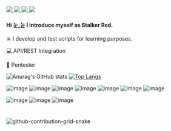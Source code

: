 <a href="https://www.linkedin.com/in/henrique-grecco" alt="Linkedin" target="_blank">
  <img src="https://img.shields.io/badge/LinkedIn-0077B5?style=for-the-badge&logo=linkedin&logoColor=white=https://www.linkedin.com/in/henrique-grecco">
</a>

<a href="https://ranero189.itch.io" alt="Itch.io" target="_blank">
  <img src="https://img.shields.io/badge/Itch.io-FA5C5C?style=for-the-badge&logo=itch.io&logoColor=white=https://ranero189.itch.io">
</a>

<a href="mailto:henrique.c.grecco@outlook.com" alt="Microsoft_Outlook" target="_blank">
  <img src="https://img.shields.io/badge/Microsoft_Outlook-0078D4?style=for-the-badge&logo=microsoft-outlook&logoColor=white=mailto:henrique.c.grecco@outlook.com">
</a>

<a href="https://twitter.com/HenriqueGrecco6" alt="Twitter" target="_blank">
  <img src="https://img.shields.io/badge/Twitter-1DA1F2?style=for-the-badge&logo=twitter&logoColor=white=https://twitter.com/HenriqueGrecco6">
</a>


#### Hi 눈_눈 I introduce myself as Stalker Red.

☠ I develop and test scripts for learning purposes.

💻 API/REST Integration

👾 Pentester

![Anurag's GitHub stats](https://github-readme-stats.vercel.app/api?username=Ranero189&show_icons=true&theme=dracula) [![Top Langs](https://github-readme-stats.vercel.app/api/top-langs/?username=Ranero189&layout=compact&theme=dracula)](https://github.com/Ranero189/github-readme-stats)



![image](https://img.shields.io/badge/C%23-239120?style=for-the-badge&logo=c-sharp&logoColor=white) ![image](https://img.shields.io/badge/C%2B%2B-00599C?style=for-the-badge&logo=c%2B%2B&logoColor=white) ![image](https://img.shields.io/badge/Python-14354C?style=for-the-badge&logo=python&logoColor=white) ![image](https://img.shields.io/badge/Microsoft_Office-D83B01?style=for-the-badge&logo=microsoft-office&logoColor=white) ![image](https://img.shields.io/badge/HTML5-E34F26?style=for-the-badge&logo=html5&logoColor=white) ![image](https://img.shields.io/badge/CSS3-1572B6?style=for-the-badge&logo=css3&logoColor=white) ![image](https://img.shields.io/badge/JavaScript-F7DF1E?style=for-the-badge&logo=javascript&logoColor=black) 

![image](https://img.shields.io/badge/Java-ED8B00?style=for-the-badge&logo=java&logoColor=white) ![image](https://img.shields.io/badge/MySQL-00000F?style=for-the-badge&logo=mysql&logoColor=white) ![image](https://img.shields.io/badge/Unity-100000?style=for-the-badge&logo=unity&logoColor=white)

#

![github-contribution-grid-snake](https://github.com/Ranero189/Ranero189/assets/110306388/44c6f244-cb8f-4125-8bcb-3a27d0978f0e)
